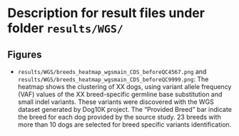 # Description for result files under folder `results/WGS/`

## Figures
- `results/WGS/breeds_heatmap_wgsmain_CDS_beforeQC4567.png` and `results/WGS/breeds_heatmap_wgsmain_CDS_beforeQC9999.png`: The heatmap shows the clustering of XX dogs, using variant allele frequency (VAF) values of the XX breed-specific germline base substitution and small indel variants. These variants were discovered with the WGS dataset generated by Dog10K project. The “Provided Breed” bar indicate the breed for each dog provided by the source study. 23 breeds with more than 10 dogs are selected for breed specific variants identification.

